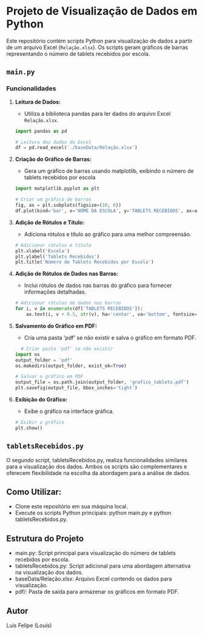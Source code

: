 # Projeto de Visualização de Dados em Python

Este repositório contém scripts Python para visualização de dados a partir de um arquivo Excel (`Relação.xlsx`). Os scripts geram gráficos de barras representando o número de tablets recebidos por escola.

## `main.py`

### Funcionalidades

1. **Leitura de Dados:**
   - Utiliza a biblioteca pandas para ler dados do arquivo Excel `Relação.xlsx`.

   ```python
   import pandas as pd

   # Leitura dos dados do Excel
   df = pd.read_excel('./baseData/Relação.xlsx')

2. **Criação do Gráfico de Barras:**
   - Gera um gráfico de barras usando matplotlib, exibindo o número de tablets recebidos por escola

    ```python
    import matplotlib.pyplot as plt
    
    # Criar um gráfico de barras
    fig, ax = plt.subplots(figsize=(10, 6))
    df.plot(kind='bar', x='NOME DA ESCOLA', y='TABLETS RECEBIDOS', ax=ax, color='skyblue')
    ```

3. **Adição de Rótulos e Título:**
     - Adiciona rótulos e título ao gráfico para uma melhor compreensão.

      ```python
      # Adicionar rótulos e título
      plt.xlabel('Escola')
      plt.ylabel('Tablets Recebidos')
      plt.title('Número de Tablets Recebidos por Escola')
      ```

4. **Adição de Rótulos de Dados nas Barras:**

   - Inclui rótulos de dados nas barras do gráfico para fornecer informações detalhadas.
    ```python
    # Adicionar rótulos de dados nas barras
    for i, v in enumerate(df['TABLETS RECEBIDOS']):
        ax.text(i, v + 0.5, str(v), ha='center', va='bottom', fontsize=8)
    ```

5. **Salvamento do Gráfico em PDF:**

     - Cria uma pasta 'pdf' se não existir e salva o gráfico em formato PDF.
      ```python
        # Criar pasta 'pdf' se não existir
      import os
      output_folder = 'pdf'
      os.makedirs(output_folder, exist_ok=True)
      
      # Salvar o gráfico em PDF
      output_file = os.path.join(output_folder, 'grafico_tablets.pdf')
      plt.savefig(output_file, bbox_inches='tight')
      ```
6. **Exibição do Gráfico:**

    - Exibe o gráfico na interface gráfica.
     ```python
     # Exibir o gráfico
     plt.show()
      ```

## `tabletsRecebidos.py`
O segundo script, tabletsRecebidos.py, realiza funcionalidades similares para a visualização dos dados. Ambos os scripts são complementares e oferecem flexibilidade na escolha da abordagem para a análise de dados.

## Como Utilizar:
- Clone este repositório em sua máquina local.
- Execute os scripts Python principais: python main.py e python tabletsRecebidos.py.

## Estrutura do Projeto
- main.py: Script principal para visualização do número de tablets recebidos por escola.
- tabletsRecebidos.py: Script adicional para uma abordagem alternativa na visualização dos dados.
- baseData/Relação.xlsx: Arquivo Excel contendo os dados para visualização.
- pdf/: Pasta de saída para armazenar os gráficos em formato PDF.

## Autor
Luís Felipe (Louís)
      
